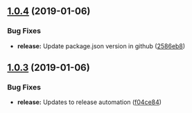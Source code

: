 ## [1.0.4](https://github.com/phil-mitchell/exegesis-plugin-swagger-ui-express/compare/v1.0.3...v1.0.4) (2019-01-06)


### Bug Fixes

* **release:** Update package.json version in github ([2586eb8](https://github.com/phil-mitchell/exegesis-plugin-swagger-ui-express/commit/2586eb8))

## [1.0.3](https://github.com/phil-mitchell/exegesis-plugin-swagger-ui-express/compare/v1.0.2...v1.0.3) (2019-01-06)


### Bug Fixes

* **release:** Updates to release automation ([f04ce84](https://github.com/phil-mitchell/exegesis-plugin-swagger-ui-express/commit/f04ce84))
